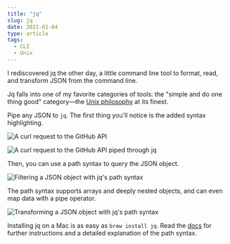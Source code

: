 ```yaml
---
title: "jq"
slug: jq
date: 2021-01-04
type: article
tags:
  - CLI
  - Unix
---
```


I rediscovered jq the other day, a little command line tool to format, read, and transform JSON from the command line.

Jq falls into one of my favorite categories of tools: the "simple and do one thing good" category—the [Unix philosophy](https://en.wikipedia.org/wiki/Unix_philosophy) at its finest.

<!--more-->

Pipe any JSON to `jq`. The first thing you'll notice is the added syntax highlighting.

![A curl request to the GitHub API](/media/jq-before.jpg)

![A curl request to the GitHub API piped through jq](/media/jq-highlight.jpg)

Then, you can use a path syntax to query the JSON object.

![Filtering a JSON object with jq's path syntax](/media/jq-path.jpg)

The path syntax supports arrays and deeply nested objects, and can even map data with a pipe operator.

![Transforming a JSON object with jq's path syntax](/media/jq-pipe.jpg)

Installing jq on a Mac is as easy as `brew install jq`. Read the [docs](https://stedolan.github.io/jq/) for further instructions and a detailed explanation of the path syntax.
